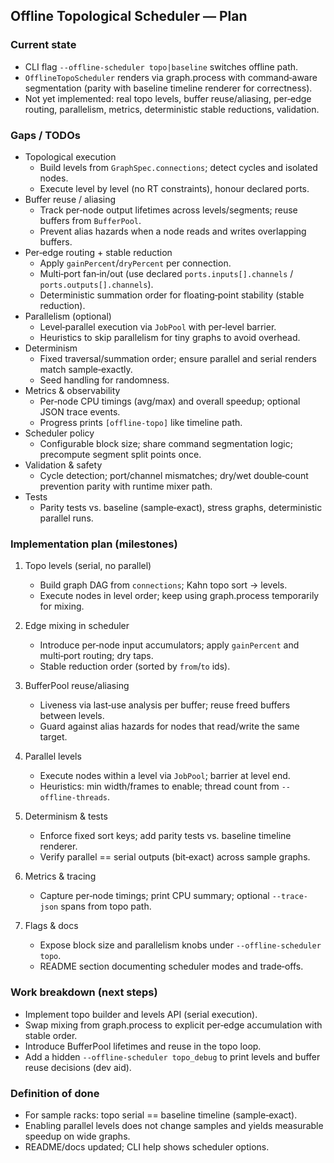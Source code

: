 ## Offline Topological Scheduler — Plan

### Current state
- CLI flag `--offline-scheduler topo|baseline` switches offline path.
- `OfflineTopoScheduler` renders via graph.process with command‑aware segmentation (parity with baseline timeline renderer for correctness).
- Not yet implemented: real topo levels, buffer reuse/aliasing, per‑edge routing, parallelism, metrics, deterministic stable reductions, validation.

### Gaps / TODOs
- Topological execution
  - Build levels from `GraphSpec.connections`; detect cycles and isolated nodes.
  - Execute level by level (no RT constraints), honour declared ports.
- Buffer reuse / aliasing
  - Track per‑node output lifetimes across levels/segments; reuse buffers from `BufferPool`.
  - Prevent alias hazards when a node reads and writes overlapping buffers.
- Per‑edge routing + stable reduction
  - Apply `gainPercent`/`dryPercent` per connection.
  - Multi‑port fan‑in/out (use declared `ports.inputs[].channels` / `ports.outputs[].channels`).
  - Deterministic summation order for floating‑point stability (stable reduction).
- Parallelism (optional)
  - Level‑parallel execution via `JobPool` with per‑level barrier.
  - Heuristics to skip parallelism for tiny graphs to avoid overhead.
- Determinism
  - Fixed traversal/summation order; ensure parallel and serial renders match sample‑exactly.
  - Seed handling for randomness.
- Metrics & observability
  - Per‑node CPU timings (avg/max) and overall speedup; optional JSON trace events.
  - Progress prints `[offline-topo]` like timeline path.
- Scheduler policy
  - Configurable block size; share command segmentation logic; precompute segment split points once.
- Validation & safety
  - Cycle detection; port/channel mismatches; dry/wet double‑count prevention parity with runtime mixer path.
- Tests
  - Parity tests vs. baseline (sample‑exact), stress graphs, deterministic parallel runs.

### Implementation plan (milestones)
1) Topo levels (serial, no parallel)
   - Build graph DAG from `connections`; Kahn topo sort → levels.
   - Execute nodes in level order; keep using graph.process temporarily for mixing.

2) Edge mixing in scheduler
   - Introduce per‑node input accumulators; apply `gainPercent` and multi‑port routing; dry taps.
   - Stable reduction order (sorted by `from`/`to` ids).

3) BufferPool reuse/aliasing
   - Liveness via last‑use analysis per buffer; reuse freed buffers between levels.
   - Guard against alias hazards for nodes that read/write the same target.

4) Parallel levels
   - Execute nodes within a level via `JobPool`; barrier at level end.
   - Heuristics: min width/frames to enable; thread count from `--offline-threads`.

5) Determinism & tests
   - Enforce fixed sort keys; add parity tests vs. baseline timeline renderer.
   - Verify parallel == serial outputs (bit‑exact) across sample graphs.

6) Metrics & tracing
   - Capture per‑node timings; print CPU summary; optional `--trace-json` spans from topo path.

7) Flags & docs
   - Expose block size and parallelism knobs under `--offline-scheduler topo`.
   - README section documenting scheduler modes and trade‑offs.

### Work breakdown (next steps)
- Implement topo builder and levels API (serial execution).
- Swap mixing from graph.process to explicit per‑edge accumulation with stable order.
- Introduce BufferPool lifetimes and reuse in the topo loop.
- Add a hidden `--offline-scheduler topo_debug` to print levels and buffer reuse decisions (dev aid).

### Definition of done
- For sample racks: topo serial == baseline timeline (sample‑exact).
- Enabling parallel levels does not change samples and yields measurable speedup on wide graphs.
- README/docs updated; CLI help shows scheduler options.

